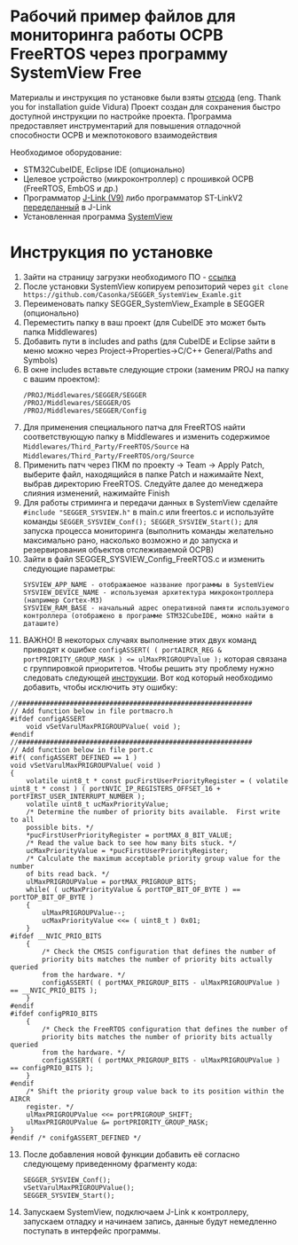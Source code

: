 # Рабочий пример файлов для мониторинга работы ОСРВ FreeRTOS через программу SystemView Free
Материалы и инструкция по установке были взяты [отсюда](https://www.youtube.com/watch?v=QEAvmTgdWMs&t=374s) (eng. Thank you for installation guide Vidura)
Проект создан для сохранения быстро доступной инструкции по настройке проекта. Программа предоставляет инструментарий для повышения отладочной способности ОСРВ и межпотокового взаимодействия

Необходимое оборудование:
- STM32CubeIDE, Eclipse IDE (опционально)
- Целевое устройство (микроконтроллер) с прошивкой ОСРВ (FreeRTOS, EmbOS и др.)
- Программатор [J-Link (V9)](https://www.segger.com/products/debug-probes/j-link/#models) либо программатор ST-LinkV2 [переделанный](https://cdeblog.ru/converting-st-link-into-a-j-link) в J-Link
- Установленная программа [SystemView](https://www.segger.com/products/development-tools/systemview/)

# Инструкция по установке

1) Зайти на страницу загрузки необходимого ПО - [ссылка](https://www.youtube.com/watch?v=QEAvmTgdWMs&t=374s)
2) После установки SystemView копируем репозиторий через ``` git clone https://github.com/Casonka/SEGGER_SystemView_Examle.git ```
3) Переименовать папку SEGGER_SystemView_Example в SEGGER (опционально)
4) Переместить папку в ваш проект (для CubeIDE это может быть папка Middlewares)
5) Добавить пути в includes and paths (для CubeIDE и Eclipse зайти в меню можно через Project->Properties->C/C++ General/Paths and Symbols)
6) В окне includes вставьте следующие строки (заменим PROJ на папку с вашим проектом):
   ```
   /PROJ/Middlewares/SEGGER/SEGGER
   /PROJ/Middlewares/SEGGER/OS
   /PROJ/Middlewares/SEGGER/Config
   ```
7) Для применения специального патча для FreeRTOS найти соответствующую папку в Middlewares и изменить содержимое ```Middlewares/Third_Party/FreeRTOS/Source``` на ```Middlewares/Third_Party/FreeRTOS/org/Source```
8) Применить патч через ПКМ по проекту -> Team -> Apply Patch, выберите файл, находящийся в папке Patch и нажимайте Next, выбрав директорию FreeRTOS. Следуйте далее до менеджера слияния изменений, нажимайте Finish
9) Для работы стриминга и передачи данных в SystemView сделайте ```#include "SEGGER_SYSVIEW.h"``` в main.c или freertos.c и используйте команды ```SEGGER_SYSVIEW_Conf(); SEGGER_SYSVIEW_Start();``` для запуска процесса мониторинга (выполнить команды желательно максимально рано, насколько возможно и до запуска и резервирования объектов отслеживаемой ОСРВ)
10) Зайти в файл SEGGER_SYSVIEW_Config_FreeRTOS.c и изменить следующие параметры:
    ```
    SYSVIEW_APP_NAME - отображаемое название программы в SystemView
    SYSVIEW_DEVICE_NAME - используемая архитектура микроконтроллера (например Cortex-M3)
    SYSVIEW_RAM_BASE - начальный адрес оперативной памяти используемого контроллера (отображено в программе STM32CubeIDE, можно найти в даташите) 
    ```
12) ВАЖНО! В некоторых случаях выполнение этих двух команд приводят к ошибке 	```configASSERT( ( portAIRCR_REG & portPRIORITY_GROUP_MASK ) <= ulMaxPRIGROUPValue );``` которая связана с группировкой приоритетов. Чтобы решить эту проблему нужно следовать следующей [инструкции](https://forum.segger.com/index.php/Thread/6046-SOLVED-Systemview-stuck-in-configASSERT-with-FreeRTOS-STM32CubeMX/). Вот код который необходимо добавить, чтобы исключить эту ошибку:
```
//###########################################################
// Add function below in file portmacro.h
#ifdef configASSERT
	void vSetVarulMaxPRIGROUPValue( void );
#endif
//###########################################################
// Add function below in file port.c
#if( configASSERT_DEFINED == 1 )
void vSetVarulMaxPRIGROUPValue( void )
{
	volatile uint8_t * const pucFirstUserPriorityRegister = ( volatile uint8_t * const ) ( portNVIC_IP_REGISTERS_OFFSET_16 + portFIRST_USER_INTERRUPT_NUMBER );
	volatile uint8_t ucMaxPriorityValue;
	/* Determine the number of priority bits available.  First write to all
	possible bits. */
	*pucFirstUserPriorityRegister = portMAX_8_BIT_VALUE;
	/* Read the value back to see how many bits stuck. */
	ucMaxPriorityValue = *pucFirstUserPriorityRegister;
	/* Calculate the maximum acceptable priority group value for the number
	of bits read back. */
	ulMaxPRIGROUPValue = portMAX_PRIGROUP_BITS;
	while( ( ucMaxPriorityValue & portTOP_BIT_OF_BYTE ) == portTOP_BIT_OF_BYTE )
	{
		ulMaxPRIGROUPValue--;
		ucMaxPriorityValue <<= ( uint8_t ) 0x01;
	}
#ifdef __NVIC_PRIO_BITS
	{
		/* Check the CMSIS configuration that defines the number of
		priority bits matches the number of priority bits actually queried
		from the hardware. */
		configASSERT( ( portMAX_PRIGROUP_BITS - ulMaxPRIGROUPValue ) == __NVIC_PRIO_BITS );
	}
#endif
#ifdef configPRIO_BITS
	{
		/* Check the FreeRTOS configuration that defines the number of
		priority bits matches the number of priority bits actually queried
		from the hardware. */
		configASSERT( ( portMAX_PRIGROUP_BITS - ulMaxPRIGROUPValue ) == configPRIO_BITS );
	}
#endif
	/* Shift the priority group value back to its position within the AIRCR
	register. */
	ulMaxPRIGROUPValue <<= portPRIGROUP_SHIFT;
	ulMaxPRIGROUPValue &= portPRIORITY_GROUP_MASK;
}
#endif /* conifgASSERT_DEFINED */
```
13) После добавления новой функции добавить её согласно следующему приведенному фрагменту кода:
    ```
	SEGGER_SYSVIEW_Conf();
	vSetVarulMaxPRIGROUPValue();
	SEGGER_SYSVIEW_Start();
    ```
14) Запускаем SystemView, подключаем J-Link к контроллеру, запускаем отладку и начинаем запись, данные будут немедленно поступать в интерфейс программы.
